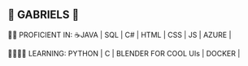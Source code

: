 ## 🐗 GABRIELS 🦍

💪💪 PROFICIENT IN:
☕JAVA | 
SQL | 
C# | 
HTML | 
CSS |
JS | 
AZURE | 

👨‍🏫👨‍🏫 LEARNING:
PYTHON | 
C | 
BLENDER FOR COOL UIs | 
DOCKER | 
